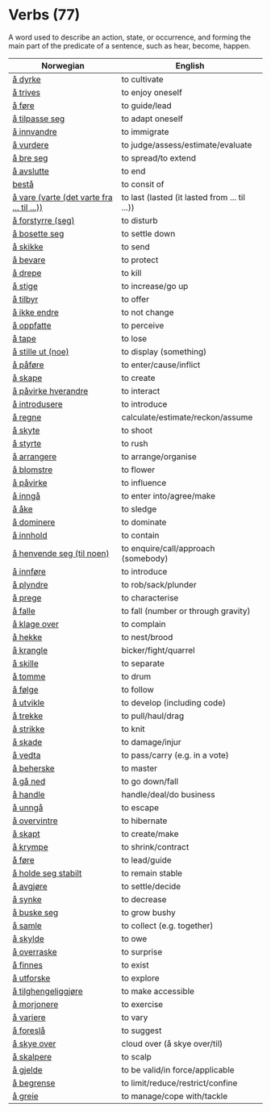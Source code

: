 # Verbs (77)

A word used to describe an action, state, or occurrence, and forming the main part of the predicate of a sentence, such as hear, become, happen.

| Norwegian | English |
| --- | --- |
| [å dyrke](https://www.ordnett.no/search?language=no&phrase=å%20dyrke) | to cultivate |
| [å trives](https://www.ordnett.no/search?language=no&phrase=å%20trives) | to enjoy oneself |
| [å føre](https://www.ordnett.no/search?language=no&phrase=å%20føre) | to guide/lead |
| [å tilpasse seg](https://www.ordnett.no/search?language=no&phrase=å%20tilpasse%20seg) | to adapt oneself |
| [å innvandre](https://www.ordnett.no/search?language=no&phrase=å%20innvandre) | to immigrate |
| [å vurdere](https://www.ordnett.no/search?language=no&phrase=å%20vurdere) | to judge/assess/estimate/evaluate |
| [å bre seg](https://www.ordnett.no/search?language=no&phrase=å%20bre%20seg) | to spread/to extend |
| [å avslutte](https://www.ordnett.no/search?language=no&phrase=å%20avslutte) | to end |
| [bestå](https://www.ordnett.no/search?language=no&phrase=bestå) | to consit of |
| [å vare (varte (det varte fra ... til ...))](https://www.ordnett.no/search?language=no&phrase=å%20vare%20(varte%20(det%20varte%20fra%20...%20til%20...))) | to last (lasted (it lasted from ... til ...)) |
| [å forstyrre (seg)](https://www.ordnett.no/search?language=no&phrase=å%20forstyrre%20(seg)) | to disturb |
| [å bosette seg](https://www.ordnett.no/search?language=no&phrase=å%20bosette%20seg) | to settle down |
| [å skikke](https://www.ordnett.no/search?language=no&phrase=å%20skikke) | to send |
| [å bevare](https://www.ordnett.no/search?language=no&phrase=å%20bevare) | to protect |
| [å drepe](https://www.ordnett.no/search?language=no&phrase=å%20drepe) | to kill |
| [å stige](https://www.ordnett.no/search?language=no&phrase=å%20stige) | to increase/go up |
| [å tilbyr](https://www.ordnett.no/search?language=no&phrase=å%20tilbyr) | to offer |
| [å ikke endre](https://www.ordnett.no/search?language=no&phrase=å%20ikke%20endre) | to not change |
| [å oppfatte](https://www.ordnett.no/search?language=no&phrase=å%20oppfatte) | to perceive |
| [å tape](https://www.ordnett.no/search?language=no&phrase=å%20tape) | to lose |
| [å stille ut (noe)](https://www.ordnett.no/search?language=no&phrase=å%20stille%20ut%20(noe)) | to display (something) |
| [å påføre](https://www.ordnett.no/search?language=no&phrase=å%20påføre) | to enter/cause/inflict |
| [å skape](https://www.ordnett.no/search?language=no&phrase=å%20skape) | to create |
| [å påvirke hverandre](https://www.ordnett.no/search?language=no&phrase=å%20påvirke%20hverandre) | to interact |
| [å introdusere](https://www.ordnett.no/search?language=no&phrase=å%20introdusere) | to introduce |
| [å regne](https://www.ordnett.no/search?language=no&phrase=å%20regne) | calculate/estimate/reckon/assume |
| [å skyte](https://www.ordnett.no/search?language=no&phrase=å%20skyte) | to shoot |
| [å styrte](https://www.ordnett.no/search?language=no&phrase=å%20styrte) | to rush |
| [å arrangere](https://www.ordnett.no/search?language=no&phrase=å%20arrangere) | to arrange/organise |
| [å blomstre](https://www.ordnett.no/search?language=no&phrase=å%20blomstre) | to flower |
| [å påvirke](https://www.ordnett.no/search?language=no&phrase=å%20påvirke) | to influence |
| [å inngå](https://www.ordnett.no/search?language=no&phrase=å%20inngå) | to enter into/agree/make |
| [å åke](https://www.ordnett.no/search?language=no&phrase=å%20åke) | to sledge |
| [å dominere](https://www.ordnett.no/search?language=no&phrase=å%20dominere) | to dominate |
| [å innhold](https://www.ordnett.no/search?language=no&phrase=å%20innhold) | to contain |
| [å henvende seg (til noen)](https://www.ordnett.no/search?language=no&phrase=å%20henvende%20seg%20(til%20noen)) | to enquire/call/approach (somebody) |
| [å innføre](https://www.ordnett.no/search?language=no&phrase=å%20innføre) | to introduce |
| [å plyndre](https://www.ordnett.no/search?language=no&phrase=å%20plyndre) | to rob/sack/plunder |
| [å prege](https://www.ordnett.no/search?language=no&phrase=å%20prege) | to characterise |
| [å falle](https://www.ordnett.no/search?language=no&phrase=å%20falle) | to fall (number or through gravity) |
| [å klage over](https://www.ordnett.no/search?language=no&phrase=å%20klage%20over) | to complain |
| [å hekke](https://www.ordnett.no/search?language=no&phrase=å%20hekke) | to nest/brood |
| [å krangle](https://www.ordnett.no/search?language=no&phrase=å%20krangle) | bicker/fight/quarrel |
| [å skille](https://www.ordnett.no/search?language=no&phrase=å%20skille) | to separate |
| [å tomme](https://www.ordnett.no/search?language=no&phrase=å%20tomme) | to drum |
| [å følge](https://www.ordnett.no/search?language=no&phrase=å%20følge) | to follow |
| [å utvikle](https://www.ordnett.no/search?language=no&phrase=å%20utvikle) | to develop (including code) |
| [å trekke](https://www.ordnett.no/search?language=no&phrase=å%20trekke) | to pull/haul/drag |
| [å strikke](https://www.ordnett.no/search?language=no&phrase=å%20strikke) | to knit |
| [å skade](https://www.ordnett.no/search?language=no&phrase=å%20skade) | to damage/injur |
| [å vedta](https://www.ordnett.no/search?language=no&phrase=å%20vedta) | to pass/carry (e.g. in a vote) |
| [å beherske](https://www.ordnett.no/search?language=no&phrase=å%20beherske) | to master |
| [å gå ned](https://www.ordnett.no/search?language=no&phrase=å%20gå%20ned) | to go down/fall |
| [å handle](https://www.ordnett.no/search?language=no&phrase=å%20handle) | handle/deal/do business |
| [å unngå](https://www.ordnett.no/search?language=no&phrase=å%20unngå) | to escape |
| [å overvintre](https://www.ordnett.no/search?language=no&phrase=å%20overvintre) | to hibernate |
| [å skapt](https://www.ordnett.no/search?language=no&phrase=å%20skapt) | to create/make |
| [å krympe](https://www.ordnett.no/search?language=no&phrase=å%20krympe) | to shrink/contract |
| [å føre](https://www.ordnett.no/search?language=no&phrase=å%20føre) | to lead/guide |
| [å holde seg stabilt](https://www.ordnett.no/search?language=no&phrase=å%20holde%20seg%20stabilt) | to remain stable |
| [å avgjøre](https://www.ordnett.no/search?language=no&phrase=å%20avgjøre) | to settle/decide |
| [å synke](https://www.ordnett.no/search?language=no&phrase=å%20synke) | to decrease |
| [å buske seg](https://www.ordnett.no/search?language=no&phrase=å%20buske%20seg) | to grow bushy |
| [å samle](https://www.ordnett.no/search?language=no&phrase=å%20samle) | to collect (e.g. together) |
| [å skylde](https://www.ordnett.no/search?language=no&phrase=å%20skylde) | to owe |
| [å overraske](https://www.ordnett.no/search?language=no&phrase=å%20overraske) | to surprise |
| [å finnes](https://www.ordnett.no/search?language=no&phrase=å%20finnes) | to exist |
| [å utforske](https://www.ordnett.no/search?language=no&phrase=å%20utforske) | to explore |
| [å tilghengeliggjøre](https://www.ordnett.no/search?language=no&phrase=å%20tilghengeliggjøre) | to make accessible |
| [å morjonere](https://www.ordnett.no/search?language=no&phrase=å%20morjonere) | to exercise |
| [å variere](https://www.ordnett.no/search?language=no&phrase=å%20variere) | to vary |
| [å foreslå](https://www.ordnett.no/search?language=no&phrase=å%20foreslå) | to suggest |
| [å skye over](https://www.ordnett.no/search?language=no&phrase=å%20skye%20over) | cloud over (å skye over/til) |
| [å skalpere](https://www.ordnett.no/search?language=no&phrase=å%20skalpere) | to scalp |
| [å gjelde](https://www.ordnett.no/search?language=no&phrase=å%20gjelde) | to be valid/in force/applicable |
| [å begrense](https://www.ordnett.no/search?language=no&phrase=å%20begrense) | to limit/reduce/restrict/confine |
| [å greie](https://www.ordnett.no/search?language=no&phrase=å%20greie) | to manage/cope with/tackle |

